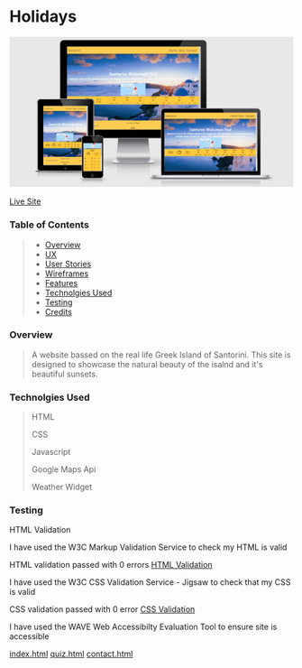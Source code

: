 # Holidays
![Responsive Mockup](assets/docs/Mockups/AmIResponsive.PNG)

[Live Site](https://j0hn1975.github.io/MS2-Santorini/)

### Table of Contents
> - [Overview](#overview)
> - [UX](#ux)
> - [User Stories](#user-stories)
> - [Wireframes](#Add-links-to-wireframes)
> - [Features](#features)
> - [Technolgies Used](#technolgies-used)
> - [Testing](#testing)
> - [Credits](#credits)

### Overview
> A website bassed on the real life Greek Island of Santorini. This site is designed to showcase the natural beauty of the isalnd and it's beautiful sunsets.

### Technolgies Used
> HTML
>
> CSS
>
> Javascript
>
> Google Maps Api
>
> Weather Widget

### Testing

HTML Validation

I have used the W3C Markup Validation Service to check my HTML is valid

HTML validation passed with 0 errors
[HTML Validation](assets/docs/HTML-Validation/HTML_Validation.PNG)

I have used the W3C CSS Validation Service - Jigsaw to check that my CSS is valid

CSS validation passed with 0 error
[CSS Validation](assets/docs/CSS-Validation/CSS_Validation.PNG)

I have used the WAVE Web Accessibilty Evaluation Tool to ensure site is accessible

[index.html](assets/docs/WAVE-Accessibilty/index.html_Wave_Validation.PNG)
[quiz.html](assets/docs/WAVE-Accessibilty/quiz.html_Wave_Validation.PNG)
[contact.html](assets/docs/WAVE-Accessibilty/quiz.html_Wave_Validation.PNG)




